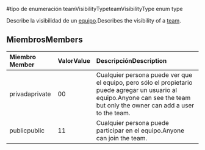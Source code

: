 #<a name="teamvisibilitytype-enum-type"></a><span data-ttu-id="a209b-101">tipo de enumeración teamVisibilityType</span><span class="sxs-lookup"><span data-stu-id="a209b-101">teamVisibilityType enum type</span></span>



<span data-ttu-id="a209b-102">Describe la visibilidad de un [equipo](../resources/team.md).</span><span class="sxs-lookup"><span data-stu-id="a209b-102">Describes the visibility of a [team](../resources/team.md).</span></span> 

## <a name="members"></a><span data-ttu-id="a209b-103">Miembros</span><span class="sxs-lookup"><span data-stu-id="a209b-103">Members</span></span>

| <span data-ttu-id="a209b-104">Miembro	</span><span class="sxs-lookup"><span data-stu-id="a209b-104">Member</span></span> | <span data-ttu-id="a209b-105">Valor</span><span class="sxs-lookup"><span data-stu-id="a209b-105">Value</span></span>| <span data-ttu-id="a209b-106">Descripción</span><span class="sxs-lookup"><span data-stu-id="a209b-106">Description</span></span> |
|:---------------|:--------|:----------|
|<span data-ttu-id="a209b-107">privada</span><span class="sxs-lookup"><span data-stu-id="a209b-107">private</span></span>|<span data-ttu-id="a209b-108">0</span><span class="sxs-lookup"><span data-stu-id="a209b-108">0</span></span>|<span data-ttu-id="a209b-109">Cualquier persona puede ver que el equipo, pero sólo el propietario puede agregar un usuario al equipo.</span><span class="sxs-lookup"><span data-stu-id="a209b-109">Anyone can see the team but only the owner can add a user to the team.</span></span>|
|<span data-ttu-id="a209b-110">public</span><span class="sxs-lookup"><span data-stu-id="a209b-110">public</span></span>|<span data-ttu-id="a209b-111">1</span><span class="sxs-lookup"><span data-stu-id="a209b-111">1</span></span>|<span data-ttu-id="a209b-112">Cualquier persona puede participar en el equipo.</span><span class="sxs-lookup"><span data-stu-id="a209b-112">Anyone can join the team.</span></span>|
